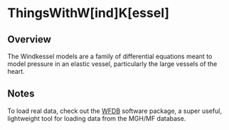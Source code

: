 # ThingsWithW[ind]K[essel]

## Overview

The Windkessel models are a family of differential equations meant to model pressure in an elastic vessel, particularly the large vessels of the heart.

## Notes

To load real data, check out the [WFDB](https://archive.physionet.org/physiotools/wfdb.shtml) software package, a super useful, lightweight tool for loading data from the MGH/MF database.
